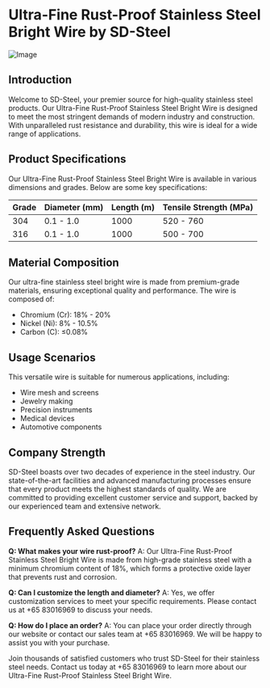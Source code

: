 # Ultra-Fine Rust-Proof Stainless Steel Bright Wire by SD-Steel

![Image](https://github.com/user-attachments/assets/2567258e-e124-4816-932d-1809bd27ef0b)

## Introduction
Welcome to SD-Steel, your premier source for high-quality stainless steel products. Our Ultra-Fine Rust-Proof Stainless Steel Bright Wire is designed to meet the most stringent demands of modern industry and construction. With unparalleled rust resistance and durability, this wire is ideal for a wide range of applications.

## Product Specifications
Our Ultra-Fine Rust-Proof Stainless Steel Bright Wire is available in various dimensions and grades. Below are some key specifications:

| Grade | Diameter (mm) | Length (m) | Tensile Strength (MPa) |
|-------|---------------|------------|------------------------|
| 304   | 0.1 - 1.0     | 1000       | 520 - 760              |
| 316   | 0.1 - 1.0     | 1000       | 500 - 700              |

## Material Composition
Our ultra-fine stainless steel bright wire is made from premium-grade materials, ensuring exceptional quality and performance. The wire is composed of:
- Chromium (Cr): 18% - 20%
- Nickel (Ni): 8% - 10.5%
- Carbon (C): ≤0.08%

## Usage Scenarios
This versatile wire is suitable for numerous applications, including:
- Wire mesh and screens
- Jewelry making
- Precision instruments
- Medical devices
- Automotive components

## Company Strength
SD-Steel boasts over two decades of experience in the steel industry. Our state-of-the-art facilities and advanced manufacturing processes ensure that every product meets the highest standards of quality. We are committed to providing excellent customer service and support, backed by our experienced team and extensive network.

## Frequently Asked Questions
**Q: What makes your wire rust-proof?**
A: Our Ultra-Fine Rust-Proof Stainless Steel Bright Wire is made from high-grade stainless steel with a minimum chromium content of 18%, which forms a protective oxide layer that prevents rust and corrosion.

**Q: Can I customize the length and diameter?**
A: Yes, we offer customization services to meet your specific requirements. Please contact us at +65 83016969 to discuss your needs.

**Q: How do I place an order?**
A: You can place your order directly through our website or contact our sales team at +65 83016969. We will be happy to assist you with your purchase.

Join thousands of satisfied customers who trust SD-Steel for their stainless steel needs. Contact us today at +65 83016969 to learn more about our Ultra-Fine Rust-Proof Stainless Steel Bright Wire.